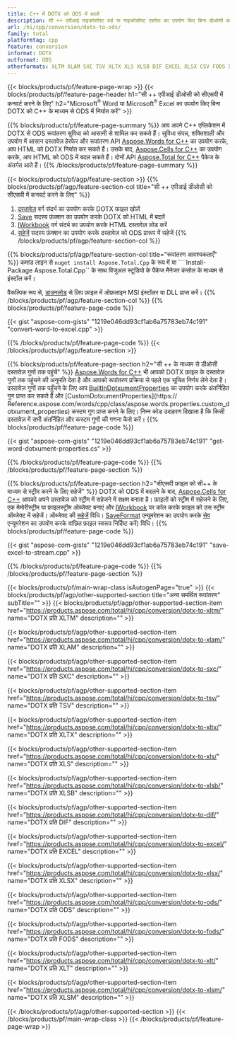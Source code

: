 ```yaml
---
title: C++ में DOTX को ODS में बदलें
description: सी ++ एपीआई माइक्रोसॉफ्ट वर्ड या माइक्रोसॉफ्ट एक्सेल का उपयोग किए बिना डीओसी को सीएसवी में कनवर्ट करने के लिए
url: /hi/cpp/conversion/dotx-to-ods/
family: total
platformtag: cpp
feature: conversion
informat: DOTX
outformat: ODS
otherformats: XLTM XLAM SXC TSV XLTX XLS XLSB DIF EXCEL XLSX CSV FODS XLT XLSM
---
```

{{< blocks/products/pf/feature-page-wrap >}}
{{< blocks/products/pf/feature-page-header h1="सी ++ एपीआई डीओसी को सीएसवी में कनवर्ट करने के लिए" h2="Microsoft<sup>&reg;</sup> Word या Microsoft<sup>&reg;</sup> Excel का उपयोग किए बिना DOTX को C++ के माध्यम से ODS में निर्यात करें" >}}

{{% blocks/products/pf/feature-page-summary %}}
आप अपने C++ एप्लिकेशन में DOTX से ODS रूपांतरण सुविधा को आसानी से शामिल कर सकते हैं। सुविधा संपन्न, शक्तिशाली और उपयोग में आसान दस्तावेज़ हेरफेर और रूपांतरण API [Aspose.Words for C++](https://products.aspose.com/words/cpp/) का उपयोग करके, आप HTML को DOTX निर्यात कर सकते हैं। उसके बाद, [Aspose.Cells for C++](https://products.aspose.com/cells/cpp/) का उपयोग करके, आप HTML को ODS में बदल सकते हैं। दोनों API [Aspose.Total for C++](https://products.aspose.com/total/cpp/) पैकेज के अंतर्गत आते हैं। 
{{% /blocks/products/pf/feature-page-summary  %}}

{{< blocks/products/pf/agp/feature-section >}}
{{% blocks/products/pf/agp/feature-section-col title="सी ++ एपीआई डीओसी को सीएसवी में कनवर्ट करने के लिए" %}}
1. [दस्तावेज़](https://reference.aspose.com/words/cpp/class/aspose.words.dotxument) वर्ग संदर्भ का उपयोग करके DOTX फ़ाइल खोलें
2. [Save](https://reference.aspose.com/words/cpp/class/aspose.words.dotxument#save_string_saveformat) सदस्य फ़ंक्शन का उपयोग करके DOTX को HTML में बदलें
3. [IWorkbook](https://reference.aspose.com/cells/cpp/class/aspose.cells.i_workbook) वर्ग संदर्भ का उपयोग करके HTML दस्तावेज़ लोड करें
4. [सहेजें](https://reference.aspose.com/cells/cpp/class/aspose.cells.i_workbook#a5dc7de23f7ceba76a05dc1d49f51502e) सदस्य फ़ंक्शन का उपयोग करके दस्तावेज़ को ODS प्रारूप में सहेजें
{{% /blocks/products/pf/agp/feature-section-col %}}

{{% blocks/products/pf/agp/feature-section-col title="रूपांतरण आवश्यकताएँ" %}}
कमांड लाइन से ```nuget install Aspose.Total.Cpp``` के रूप में या ````Install-Package Aspose.Total.Cpp`` के साथ विजुअल स्टूडियो के पैकेज मैनेजर कंसोल के माध्यम से इंस्टॉल करें।

वैकल्पिक रूप से, [डाउनलोड](https://downloads.aspose.com/total/cpp) से ज़िप फ़ाइल में ऑफ़लाइन MSI इंस्टॉलर या DLL प्राप्त करें।
{{% /blocks/products/pf/agp/feature-section-col %}}
{{% blocks/products/pf/feature-page-code %}}

{{< gist "aspose-com-gists" "1219e046dd93cf1ab6a75783eb74c191" "convert-word-to-excel.cpp" >}}


{{% /blocks/products/pf/feature-page-code %}}
{{< /blocks/products/pf/agp/feature-section >}}

{{% blocks/products/pf/feature-page-section  h2="सी ++ के माध्यम से डीओसी दस्तावेज़ गुणों तक पहुंचें" %}}
[Aspose.Words for C++](https://products.aspose.com/words/cpp/) भी आपको DOTX फ़ाइल के दस्तावेज़ गुणों तक पहुंचने की अनुमति देता है और आपको रूपांतरण प्रक्रिया से पहले एक सूचित निर्णय लेने देता है। दस्तावेज़ गुणों तक पहुँचने के लिए आप [BuiltInDotxumentProperties](https://reference.aspose.com/words/cpp/class/aspose.words.properties.built_in_dotxument_properties) का उपयोग करके अंतर्निहित गुण प्राप्त कर सकते हैं और [CustomDotxumentProperties](https:// Reference.aspose.com/words/cpp/class/aspose.words.properties.custom_dotxument_properties) कस्टम गुण प्राप्त करने के लिए। निम्न कोड उदाहरण दिखाता है कि किसी दस्तावेज़ में सभी अंतर्निहित और कस्टम गुणों की गणना कैसे करें।
{{% blocks/products/pf/feature-page-code %}}

{{< gist "aspose-com-gists" "1219e046dd93cf1ab6a75783eb74c191" "get-word-dotxument-properties.cs" >}}
{{% /blocks/products/pf/feature-page-code  %}}
{{% /blocks/products/pf/feature-page-section %}}

{{% blocks/products/pf/feature-page-section  h2="सीएसवी फ़ाइल को सी++ के माध्यम से स्ट्रीम करने के लिए सहेजें" %}}
DOTX को ODS में बदलने के बाद, [Aspose.Cells for C++](https://products.aspose.com/cells/cpp/) आपको अपने दस्तावेज़ को स्ट्रीम में सहेजने में सक्षम बनाता है। फ़ाइलों को स्ट्रीम में सहेजने के लिए, एक मेमोरीस्ट्रीम या फ़ाइलस्ट्रीम ऑब्जेक्ट बनाएं और [IWorkbook](https://reference.aspose.com/cells/cpp/class/aspose.cells.i_workbook) पर कॉल करके फ़ाइल को उस स्ट्रीम ऑब्जेक्ट में सहेजें। ऑब्जेक्ट की [सहेजें](https://reference.aspose.com/cells/cpp/class/aspose.cells.i_workbook#a77072cfb929787df9ad1f38b02f58349) विधि। [SaveFormat](https://reference.aspose.com/cells/cpp/namespace/aspose.cells#a11cae527e4e68f1adcac8f47ea64481a) एन्यूमरेशन का उपयोग करके [सेव](https://reference.aspose.com) एन्यूमरेशन का उपयोग करके वांछित फ़ाइल स्वरूप निर्दिष्ट करें) विधि।
{{% blocks/products/pf/feature-page-code %}}

{{< gist "aspose-com-gists" "1219e046dd93cf1ab6a75783eb74c191" "save-excel-to-stream.cpp" >}}
{{% /blocks/products/pf/feature-page-code  %}}
{{% /blocks/products/pf/feature-page-section %}}

{{< blocks/products/pf/main-wrap-class isAutogenPage="true" >}}
{{< blocks/products/pf/agp/other-supported-section title="अन्य समर्थित रूपांतरण" subTitle="" >}}
{{< blocks/products/pf/agp/other-supported-section-item href="https://products.aspose.com/total/hi/cpp/conversion/dotx-to-xltm/" name="DOTX प्रति XLTM" description="" >}}

{{< blocks/products/pf/agp/other-supported-section-item href="https://products.aspose.com/total/hi/cpp/conversion/dotx-to-xlam/" name="DOTX प्रति XLAM" description="" >}}

{{< blocks/products/pf/agp/other-supported-section-item href="https://products.aspose.com/total/hi/cpp/conversion/dotx-to-sxc/" name="DOTX प्रति SXC" description="" >}}

{{< blocks/products/pf/agp/other-supported-section-item href="https://products.aspose.com/total/hi/cpp/conversion/dotx-to-tsv/" name="DOTX प्रति TSV" description="" >}}

{{< blocks/products/pf/agp/other-supported-section-item href="https://products.aspose.com/total/hi/cpp/conversion/dotx-to-xltx/" name="DOTX प्रति XLTX" description="" >}}

{{< blocks/products/pf/agp/other-supported-section-item href="https://products.aspose.com/total/hi/cpp/conversion/dotx-to-xls/" name="DOTX प्रति XLS" description="" >}}

{{< blocks/products/pf/agp/other-supported-section-item href="https://products.aspose.com/total/hi/cpp/conversion/dotx-to-xlsb/" name="DOTX प्रति XLSB" description="" >}}

{{< blocks/products/pf/agp/other-supported-section-item href="https://products.aspose.com/total/hi/cpp/conversion/dotx-to-dif/" name="DOTX प्रति DIF" description="" >}}

{{< blocks/products/pf/agp/other-supported-section-item href="https://products.aspose.com/total/hi/cpp/conversion/dotx-to-excel/" name="DOTX प्रति EXCEL" description="" >}}

{{< blocks/products/pf/agp/other-supported-section-item href="https://products.aspose.com/total/hi/cpp/conversion/dotx-to-xlsx/" name="DOTX प्रति XLSX" description="" >}}

{{< blocks/products/pf/agp/other-supported-section-item href="https://products.aspose.com/total/hi/cpp/conversion/dotx-to-ods/" name="DOTX प्रति ODS" description="" >}}

{{< blocks/products/pf/agp/other-supported-section-item href="https://products.aspose.com/total/hi/cpp/conversion/dotx-to-fods/" name="DOTX प्रति FODS" description="" >}}

{{< blocks/products/pf/agp/other-supported-section-item href="https://products.aspose.com/total/hi/cpp/conversion/dotx-to-xlt/" name="DOTX प्रति XLT" description="" >}}

{{< blocks/products/pf/agp/other-supported-section-item href="https://products.aspose.com/total/hi/cpp/conversion/dotx-to-xlsm/" name="DOTX प्रति XLSM" description="" >}}


{{< /blocks/products/pf/agp/other-supported-section >}}
{{< /blocks/products/pf/main-wrap-class >}}
{{< /blocks/products/pf/feature-page-wrap >}}